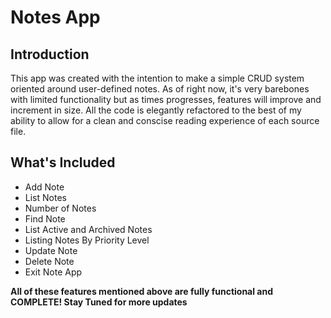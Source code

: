 # Notes App

## Introduction
This app was created with the intention to make a simple CRUD system oriented around user-defined notes. As of right now, it's very barebones with limited functionality
but as times progresses, features will improve and increment in size. All the code is elegantly refactored to the best of my ability to allow for a clean and conscise reading
experience of each source file.

## What's Included 
- Add Note
- List Notes
- Number of Notes
- Find Note
- List Active and Archived Notes
- Listing Notes By Priority Level
- Update Note
- Delete Note
- Exit Note App

**All of these features mentioned above are fully functional and COMPLETE! Stay Tuned for more updates**



